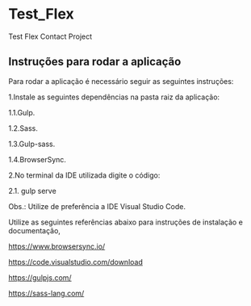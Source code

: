 # Test_Flex
Test Flex Contact Project

## Instruções para rodar a aplicação

Para rodar a aplicação é necessário seguir as seguintes instruções:

1.Instale as seguintes dependências na pasta raiz da aplicação:

1.1.Gulp.

1.2.Sass.

1.3.Gulp-sass.

1.4.BrowserSync.

2.No terminal da IDE utilizada digite o código:

2.1. gulp serve

Obs.: Utilize de preferência a IDE Visual Studio Code.

Utilize as seguintes referências abaixo para instruções de instalação e documentação,

https://www.browsersync.io/

https://code.visualstudio.com/download

https://gulpjs.com/

https://sass-lang.com/
